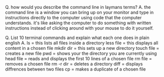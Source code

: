 Q. how would you describe the command line in laymans terms?
A. the command line is a window you can bring up on your monitor and type in instructions directly to the computer using code that the computer understands. it's like asking the computer to do something with written instructions instead of clicking around with your mouse to do it yourself. 

Q. List 10 terminal commands and explain what each one does in plain english
A.
ls = this lists all files inside a directory
less file = this displays all content in a chosen file 
mkdir dir = this sets up a new directory
touch file = creates a new file 
pwd = shows your the directory you are currently using
head file = reads and displays the first 10 lines of a chosen file 
rm file = removes a chosen file 
rm -r dir = deletes a directory
diff = displays diffrences between two files
cp = makes a duplicate of a chosen file